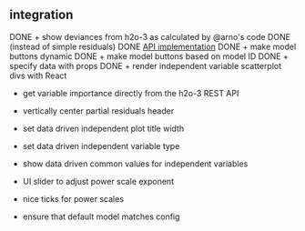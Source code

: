 ## integration
DONE + show deviances from h2o-3 as calculated by @arno's code
DONE   (instead of simple residuals)
DONE   [API implementation](https://github.com/h2oai/h2o-3/blob/f610c394cef2942738abf7bba048e43d2335ef62/h2o-core/src/main/java/water/api/ModelMetricsHandler.java)
DONE + make model buttons dynamic
DONE + make model buttons based on model ID
DONE + specify data with props
DONE + render independent variable scatterplot divs with React

+ get variable importance directly from the h2o-3 REST API
+ vertically center partial residuals header
+ set data driven independent plot title width
+ set data driven independent variable type
+ show data driven common values for independent variables
+ UI slider to adjust power scale exponent
+ nice ticks for power scales

+ ensure that default model matches config